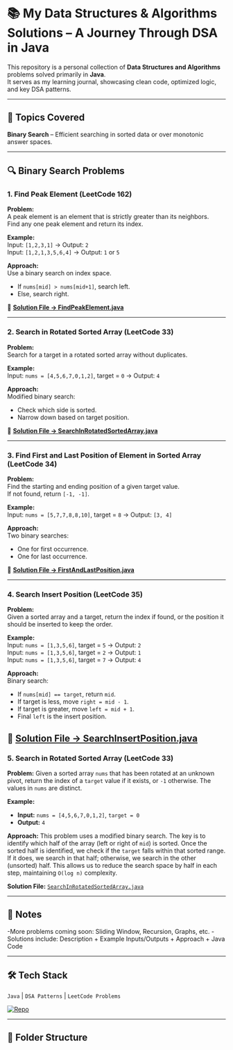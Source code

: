 # 📚 My Data Structures & Algorithms Solutions – A Journey Through DSA in Java

This repository is a personal collection of **Data Structures and Algorithms** problems solved primarily in **Java**.  
It serves as my learning journal, showcasing clean code, optimized logic, and key DSA patterns.

---

## 🔹 Topics Covered
**Binary Search** – Efficient searching in sorted data or over monotonic answer spaces.

---

## 🔍 Binary Search Problems

### 1. Find Peak Element (LeetCode 162)

**Problem:**  
A peak element is an element that is strictly greater than its neighbors.  
Find any one peak element and return its index.

**Example:**  
Input: `[1,2,3,1]` → Output: `2`  
Input: `[1,2,1,3,5,6,4]` → Output: `1` or `5`

**Approach:**  
Use a binary search on index space.  
- If `nums[mid] > nums[mid+1]`, search left.  
- Else, search right.

🔗 **[Solution File → FindPeakElement.java](./BinarySearch/FindPeakElement.java)**

---

### 2. Search in Rotated Sorted Array (LeetCode 33)

**Problem:**  
Search for a target in a rotated sorted array without duplicates.

**Example:**  
Input: `nums = [4,5,6,7,0,1,2]`, target = `0` → Output: `4`

**Approach:**  
Modified binary search:  
- Check which side is sorted.  
- Narrow down based on target position.

🔗 **[Solution File → SearchInRotatedSortedArray.java](./BinarySearch/SearchInRotatedSortedArray.java)**

---

### 3. Find First and Last Position of Element in Sorted Array (LeetCode 34)

**Problem:**  
Find the starting and ending position of a given target value.  
If not found, return `[-1, -1]`.

**Example:**  
Input: `nums = [5,7,7,8,8,10]`, target = `8` → Output: `[3, 4]`

**Approach:**  
Two binary searches:  
- One for first occurrence.  
- One for last occurrence.

🔗 **[Solution File → FirstAndLastPosition.java](./BinarySearch/FirstAndLastPosition.java)**

---

### 4. Search Insert Position (LeetCode 35)

**Problem:**  
Given a sorted array and a target, return the index if found, or the position it should be inserted to keep the order.

**Example:**  
Input: `nums = [1,3,5,6]`, target = `5` → Output: `2`  
Input: `nums = [1,3,5,6]`, target = `2` → Output: `1`  
Input: `nums = [1,3,5,6]`, target = `7` → Output: `4`

**Approach:**  
Binary search:  
- If `nums[mid] == target`, return `mid`.  
- If target is less, move `right = mid - 1`.  
- If target is greater, move `left = mid + 1`.  
- Final `left` is the insert position.

🔗 **[Solution File → SearchInsertPosition.java](./BinarySearch/SearchInsertPosition.java)**
---

### 5. Search in Rotated Sorted Array (LeetCode 33)

**Problem:** Given a sorted array `nums` that has been rotated at an unknown pivot, return the index of a `target` value if it exists, or `-1` otherwise. The values in `nums` are distinct.

**Example:**
* **Input:** `nums = [4,5,6,7,0,1,2]`, `target = 0`
* **Output:** `4`

**Approach:** This problem uses a modified binary search. The key is to identify which half of the array (left or right of `mid`) is sorted. Once the sorted half is identified, we check if the `target` falls within that sorted range. If it does, we search in that half; otherwise, we search in the other (unsorted) half. This allows us to reduce the search space by half in each step, maintaining `O(log n)` complexity.

**Solution File:** [`SearchInRotatedSortedArray.java`](./Binary%20Search/SearchInRotatedSortedArray/SearchInRotatedSortedArray.java)

---
## 📌 Notes
-More problems coming soon: Sliding Window, Recursion, Graphs, etc.
-Solutions include: Description + Example Inputs/Outputs + Approach + Java Code

---

## 🛠 Tech Stack
`Java` | `DSA Patterns` | `LeetCode Problems`

[![Repo](https://img.shields.io/badge/DSA%20Solutions-Java%20%7C%20LeetCode-blueviolet?style=flat-square&logo=java)](https://github.com/mohsinkhan85090/DSA-Java-Solutions)

---

## 📂 Folder Structure

